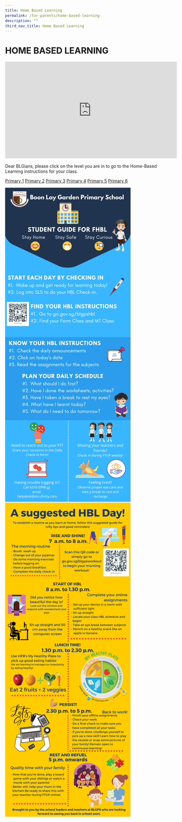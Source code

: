 ```yaml
---
title: Home Based Learning
permalink: /for-parents/home-based-learning
description: ""
third_nav_title: Home Based Learning
---
```

# HOME BASED LEARNING
<iframe width="560" height="315" src="https://www.youtube.com/embed/BgTnSX46QPc" title="YouTube video player" frameborder="0" allow="accelerometer; autoplay; clipboard-write; encrypted-media; gyroscope; picture-in-picture" allowfullscreen></iframe>

Dear BLGians, please click on the level you are in to go to the Home-Based Learning instructions for your class. 

[Primary 1](/for-parents/Home-Based-Learning/primary-1)
[Primary 2]()
[Primary 3]()
[Primary 4]()
[Primary 5]()
[Primary 6]()

![](/images/BLGPS%20HBL%20Infographics%201.png)
![](/images/BLGPS%20HBL%20Infographics%202.png)